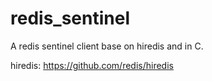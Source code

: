 # redis_sentinel
A redis sentinel client base on hiredis and in C.

hiredis: https://github.com/redis/hiredis
